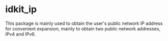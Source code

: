 # idkit_ip

This package is mainly used to obtain the user's public network IP address for convenient expansion, mainly to obtain two public network addresses, IPv4 and IPv6.
